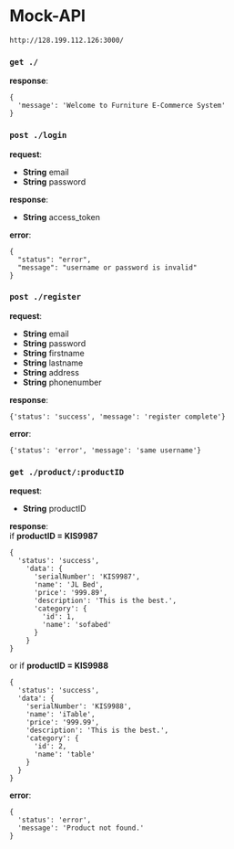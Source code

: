# Mock-API

`http://128.199.112.126:3000/`

### `get ./`
**response**:<br>
```
{
  'message': 'Welcome to Furniture E-Commerce System'
}
```


### `post ./login`

**request**:<br>
* <b>String</b> email
* <b>String</b> password

**response**:<br>
* <b>String</b> access_token

**error**: <br>
```
{
  "status": "error",
  "message": "username or password is invalid"
}
```

### `post ./register`

**request**: <br>
* <b>String</b> email
* <b>String</b> password
* <b>String</b> firstname
* <b>String</b> lastname
* <b>String</b> address
* <b>String</b> phonenumber

**response**:<br>
```
{'status': 'success', 'message': 'register complete'}
```

**error**:<br>
```
{'status': 'error', 'message': 'same username'}
```

### `get ./product/:productID`

**request**:<br>
* <b>String</b> productID

**response**:<br>
if **productID = KIS9987**
```
{
  'status': 'success',
    'data': {
      'serialNumber': 'KIS9987',
      'name': 'JL Bed',
      'price': '999.89',
      'description': 'This is the best.',
      'category': {
        'id': 1,
        'name': 'sofabed'
      }
    }
}
```
or if **productID = KIS9988**
```
{
  'status': 'success',
  'data': {
    'serialNumber': 'KIS9988',
    'name': 'iTable',
    'price': '999.99',
    'description': 'This is the best.',
    'category': {
      'id': 2,
      'name': 'table'
    }
  }
}
```

**error**: <br>
```
{
  'status': 'error',
  'message': 'Product not found.'
}
```
